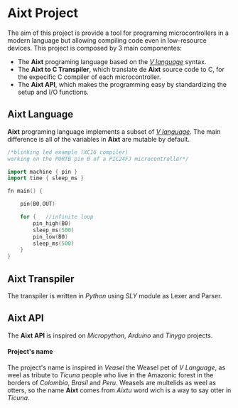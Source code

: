 # Aixt Project

The aim of this project is provide a tool for programing microcontrollers in a modern language but allowing compiling code even in low-resource devices. This project is composed by 3 main componentes:

- The **Aixt** programing language based on the [_V language_](https://vlang.io/) syntax.
- The **Aixt to C Transpiler**, which translate de **Aixt** source code to C, for the expecific C compiler of each microcontroller.
- The **Aixt API**, which makes the programming easy by standardizing the setup and I/O functions.  

## Aixt Language

**Aixt** programing language implements a subset of [_V language_](https://vlang.io/). The main difference is all of the variables in **Aixt** are mutable by default.

```go
/*blinking led example (XC16 compiler)
working on the PORTB pin 0 of a PIC24FJ microcontroller*/

import machine { pin }
import time { sleep_ms }

fn main() {

    pin(B0,OUT)

    for {   //infinite loop
        pin_high(B0)
        sleep_ms(500)
        pin_low(B0)
        sleep_ms(500)
    }
}
```

## Aixt Transpiler

The transpiler is written in _Python_ using _SLY_ module as Lexer and Parser.

## Aixt API

The **Aixt API** is inspired on _Micropython_, _Arduino_ and _Tinygo_ projects.


#### Project's name
The project's name is inspired in _Veasel_ the Weasel pet of _V Language_, as weel as tribute to _Ticuna_ people who live in the Amazonic forest in the borders of _Colombia_, _Brasil_ and _Peru_. Weasels are multelids as weel as otters, so the name **Aixt** comes from _Aixtu_ word wich is a way to say otter in _Ticuna_. 